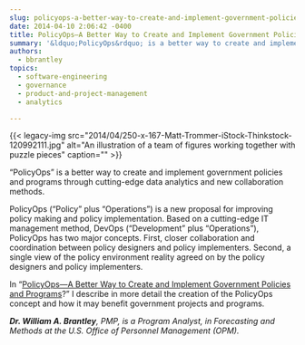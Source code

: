 ```yaml
---
slug: policyops-a-better-way-to-create-and-implement-government-policies-and-programs
date: 2014-04-10 2:06:42 -0400
title: PolicyOps—A Better Way to Create and Implement Government Policies and Programs?
summary: '&ldquo;PolicyOps&rdquo; is a better way to create and implement government policies and programs through cutting-edge data analytics and new collaboration methods. PolicyOps (&ldquo;Policy&rdquo; plus &ldquo;Operations&rdquo;) is a new proposal for improving policy making and policy implementation. Based on a cutting-edge IT management method, DevOps (&ldquo;Development&rdquo; plus &ldquo;Operations&rdquo;), PolicyOps has two major concepts. First, closer collaboration'
authors:
  - bbrantley
topics:
  - software-engineering
  - governance
  - product-and-project-management
  - analytics

---
```


{{< legacy-img src="2014/04/250-x-167-Matt-Trommer-iStock-Thinkstock-120992111.jpg" alt="An illustration of a team of figures working together with puzzle pieces" caption="" >}}

“PolicyOps” is a better way to create and implement government policies and programs through cutting-edge data analytics and new collaboration methods.

PolicyOps (“Policy” plus “Operations”) is a new proposal for improving policy making and policy implementation. Based on a cutting-edge IT management method, DevOps (“Development” plus “Operations”), PolicyOps has two major concepts. First, closer collaboration and coordination between policy designers and policy implementers. Second, a single view of the policy environment reality agreed on by the policy designers and policy implementers.

In “[PolicyOps—A Better Way to Create and Implement Government Policies and Programs](http://billbrantley.com/policyops-a-better-way-to-create-and-implement-government-policies-and-programs/)?” I describe in more detail the creation of the PolicyOps concept and how it may benefit government projects and programs.

_**Dr. William A. Brantley**, PMP, is a Program Analyst, in Forecasting and Methods at the U.S. Office of Personnel Management (OPM)._
